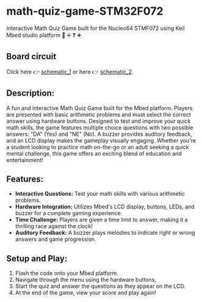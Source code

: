 # math-quiz-game-STM32F072
Interactive Math Quiz Game built for the Nucleo64 STMF072 using Keil Mbed studio platform 🧮 ➗ ❓ ➕

## Board circuit
Click here 👉 [schematic_1](https://github.com/mateax/math-game-STM32F072/blob/main/Math_quiz/Math_quiz_circuit.jpg) or here 👉 [schematic_2](https://github.com/mateax/math-game-STM32F072/blob/main/Math_quiz/Math_quiz.pdf).

## Description:
A fun and interactive Math Quiz Game built for the Mbed platform. Players are presented with basic arithmetic problems and must select the correct answer using hardware buttons. Designed to test and improve your quick math skills, the game features multiple choice questions with two possible answers: "DA" (Yes) and "NE" (No). A buzzer provides auditory feedback, and an LCD display makes the gameplay visually engaging. Whether you're a student looking to practice math on-the-go or an adult seeking a quick mental challenge, this game offers an exciting blend of education and entertainment!

## Features:
- **Interactive Questions:** Test your math skills with various arithmetic problems.
- **Hardware Integration:** Utilizes Mbed's LCD display, buttons, LEDs, and buzzer for a complete gaming experience.
- **Time Challenge:** Players are given a time limit to answer, making it a thrilling race against the clock!
- **Auditory Feedback:** A buzzer plays melodies to indicate right or wrong answers and game progression.

## Setup and Play:
1. Flash the code onto your Mbed platform.
2. Navigate through the menu using the hardware buttons.
3. Start the quiz and answer the questions as they appear on the LCD.
4. At the end of the game, view your score and play again!


